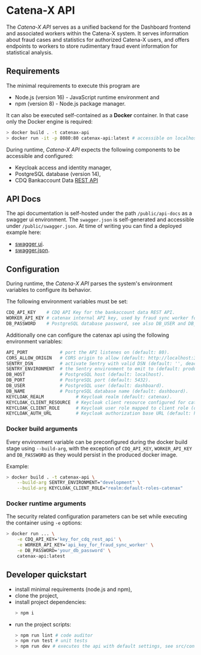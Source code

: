 # Catena-X API

The *Catena-X API* serves as a unified backend for the Dashboard frontend and associated workers within the Catena-X system. It serves information about fraud cases and statistics for authorized Catena-X users, and offers endpoints to workers to store rudimentary fraud event information for statistical analysis.


## Requirements

The minimal requirements to execute this program are

 - Node.js (version 16) - JavaScript runtime environment and
 - npm (version 8) - Node.js package manager.

It can also be executed self-contained as a **Docker** container. In that case only the Docker engine is required:
```sh
> docker build . -t catenax-api
> docker run -it -p 8080:80 catenax-api:latest # accessible on localhost:8080
```

During runtime, *Catena-X API* expects the following components to be accessible and configured:

 - Keycloak access and identity manager,
 - PostgreSQL database (version 14),
 - CDQ Bankaccount Data [REST API](https://developer.cdq.com/documentation/bankaccount-data/quickstart/)


## API Docs

The api documentation is self-hosted under the path `/public/api-docs` as a swagger ui environment.
The `swagger.json` is self-generated and accessible under `/public/swagger.json`.
At time of writing you can find a deployed example here:
 - [swagger ui](https://api.catenax-cdq.com/public/api-docs/).
 - [swagger.json](https://api.catenax-cdq.com/public/swagger.json).


## Configuration

During runtime, the *Catena-X API* parses the system's environment variables to configure its behavior.

The following environment variables must be set:

```sh
CDQ_API_KEY    # CDQ API Key for the bankaccount data REST API.
WORKER_API_KEY # catenax internal API key, used by fraud sync worker for update endpoints.
DB_PASSWORD    # PostgreSQL database password, see also DB_USER and DB_NAME.
```

Additionally one can configure the catenax api using the following environment variables:

```sh
API_PORT            # port the API listenes on (default: 80).
CORS_ALLOW_ORIGIN   # CORS origin to allow (default: http://localhost:3000).
SENTRY_DSN          # activate Sentry with valid DSN (default: '', deactivated).
SENTRY_ENVIRONMENT  # the Sentry environment to emit to (default: production).
DB_HOST             # PostgreSQL host (default: localhost).
DB_PORT             # PostgreSQL port (default: 5432).
DB_USER             # PostgreSQL user (default: dashboard).
DB_NAME             # PostgreSQL database name (default: dashboard).
KEYCLOAK_REALM            # Keycloak realm (default: catenax).
KEYCLOAK_CLIENT_RESOURCE  # Keycloak client resource configured for catenax api (default: catenax-api).
KEYCLOAK_CLIENT_ROLE      # Keycloak user role mapped to client role (default: user).
KEYCLOAK_AUTH_URL         # Keycloak authorization base URL (default: http://localhost:8180/auth).
```


### Docker build arguments

Every environment variable can be preconfigured during the docker build stage using `--build-arg`, with the exception of `CDQ_API_KEY`, `WORKER_API_KEY` and `DB_PASSWORD` as they would persist in the produced docker image.

Example:
```sh
> docker build . -t catenax-api \
    --build-arg SENTRY_ENVIRONMENT="development" \
    --build-arg KEYCLOAK_CLIENT_ROLE="realm:default-roles-catenax"
```


### Docker runtime arguments

The security related configuration parameters can be set while executing the container using `-e` options:

```sh
> docker run ... \
    -e CDQ_API_KEY='key_for_cdq_rest_api' \
    -e WORKER_API_KEY='api_key_for_fraud_sync_worker' \
    -e DB_PASSWORD='your_db_password' \
    catenax-api:latest
```


## Developer quickstart

 - install minimal requirements (node.js and npm),
 - clone the project,
 - install project dependencies:
    ```sh
    > npm i
    ```
 - run the project scripts:
    ```sh
    > npm run lint # code auditor
    > npm run test # unit tests
    > npm run dev # executes the api with default settings, see src/configuration.ts
    ```
